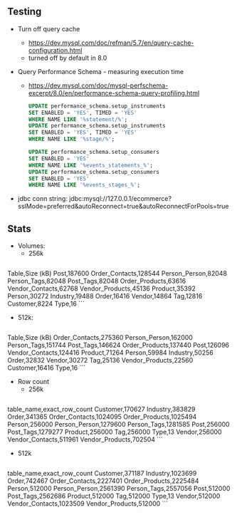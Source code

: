 ## Testing

- Turn off query cache
  - https://dev.mysql.com/doc/refman/5.7/en/query-cache-configuration.html
  - turned off by default in 8.0
- Query Performance Schema - measuring execution time
  - https://dev.mysql.com/doc/mysql-perfschema-excerpt/8.0/en/performance-schema-query-profiling.html
    ```SQL
    UPDATE performance_schema.setup_instruments
    SET ENABLED = 'YES', TIMED = 'YES'
    WHERE NAME LIKE '%statement/%';
    UPDATE performance_schema.setup_instruments
    SET ENABLED = 'YES', TIMED = 'YES'
    WHERE NAME LIKE '%stage/%';
    ```
    ```SQL
    UPDATE performance_schema.setup_consumers
    SET ENABLED = 'YES'
    WHERE NAME LIKE '%events_statements_%';
    UPDATE performance_schema.setup_consumers
    SET ENABLED = 'YES'
    WHERE NAME LIKE '%events_stages_%';
    ```

- jdbc conn string: jdbc:mysql://127.0.0.1/ecommerce?sslMode=preferred&autoReconnect=true&autoReconnectForPools=true

## Stats

- Volumes:
  - 256k
    ```
Table,Size (kB)
Post,187600
Order_Contacts,128544
Person_Person,82048
Person_Tags,82048
Post_Tags,82048
Order_Products,63616
Vendor_Contacts,62768
Vendor_Products,45136
Product,35392
Person,30272
Industry,19488
Order,16416
Vendor,14864
Tag,12816
Customer,8224
Type,16
    ```
  - 512k:
    ```
Table,Size (kB)
Order_Contacts,275360
Person_Person,162000
Person_Tags,151744
Post_Tags,146624
Order_Products,137440
Post,126096
Vendor_Contacts,124416
Product,71264
Person,59984
Industry,50256
Order,32832
Vendor,30272
Tag,25136
Vendor_Products,22560
Customer,16416
Type,16
    ```

- Row count
  - 256k
    ```
table_name,exact_row_count
Customer,170627
Industry,383829
Order,341365
Order_Contacts,1024095
Order_Products,1025494
Person,256000
Person_Person,1279600
Person_Tags,1281585
Post,256000
Post_Tags,1279277
Product,256000
Tag,256000
Type,13
Vendor,256000
Vendor_Contacts,511961
Vendor_Products,702504
    ```
  - 512k
    ```
table_name,exact_row_count
Customer,371187
Industry,1023699
Order,742467
Order_Contacts,2227401
Order_Products,2225484
Person,512000
Person_Person,2561390
Person_Tags,2557056
Post,512000
Post_Tags,2562686
Product,512000
Tag,512000
Type,13
Vendor,512000
Vendor_Contacts,1023509
Vendor_Products,512000
    ```